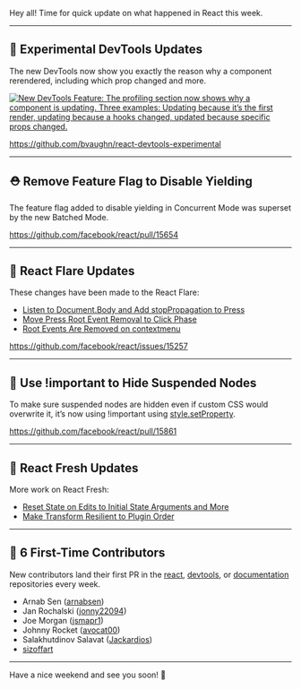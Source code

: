 Hey all! Time for quick update on what happened in React this week.

---

## 🐞 Experimental DevTools Updates

The new DevTools now show you exactly the reason why a component rerendered, including which prop changed and more.

[![New DevTools Feature: The profiling section now shows why a component is updating. Three examples: Updating because it’s the first render, updating because a hooks changed, updated because specific props changed.](https://gallery.mailchimp.com/155aa5558694a008de40fe987/images/e5d43d7f-f25b-41d4-b609-41420da013b2.gif)](https://twitter.com/brian_d_vaughn/status/1137522217728659456)

https://github.com/bvaughn/react-devtools-experimental

---

## ⛑ Remove Feature Flag to Disable Yielding

The feature flag added to disable yielding in Concurrent Mode was superset by the new Batched Mode.

https://github.com/facebook/react/pull/15654

---

## 🎇 React Flare Updates

These changes have been made to the React Flare:

- [Listen to Document.Body and Add stopPropagation to Press](https://github.com/facebook/react/pull/15853)
- [Move Press Root Event Removal to Click Phase](https://github.com/facebook/react/pull/15854)
- [Root Events Are Removed on contextmenu](https://github.com/facebook/react/pull/15862)

https://github.com/facebook/react/issues/15257

---

## 🎨 Use !important to Hide Suspended Nodes

To make sure suspended nodes are hidden even if custom CSS would overwrite it, it’s now using !important using [style.setProperty](https://github.com/facebook/react/pull/15882).

https://github.com/facebook/react/pull/15861

---

## 🔄 React Fresh Updates

More work on React Fresh:

- [Reset State on Edits to Initial State Arguments and More](https://github.com/facebook/react/pull/15860)
- [Make Transform Resilient to Plugin Order](https://github.com/facebook/react/pull/15883)

---

## 👏 6 First-Time Contributors

New contributors land their first PR in the [react](https://github.com/facebook/react), [devtools](https://github.com/facebook/react-devtools), or [documentation](https://github.com/reactjs/reactjs.org) repositories every week.

- Arnab Sen ([arnabsen](https://github.com/arnabsen))
- Jan Rochalski ([jonny22094](https://github.com/jonny22094))
- Joe Morgan ([jsmapr1](https://github.com/jsmapr1))
- Johnny Rocket ([avocat00](https://github.com/avocat00))
- Salakhutdinov Salavat ([Jackardios](https://github.com/Jackardios))
- [sizoffart](https://github.com/sizoffart)

---

Have a nice weekend and see you soon! 👋
